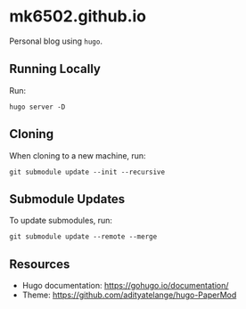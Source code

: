 # mk6502.github.io
Personal blog using `hugo`.

## Running Locally
Run:

    hugo server -D

## Cloning
When cloning to a new machine, run:

    git submodule update --init --recursive

## Submodule Updates
To update submodules, run:

    git submodule update --remote --merge

## Resources

* Hugo documentation: https://gohugo.io/documentation/
* Theme: https://github.com/adityatelange/hugo-PaperMod
